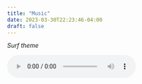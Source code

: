 ```yaml
---
title: "Music"
date: 2023-03-30T22:23:46-04:00
draft: false
---
```


<i>Surf theme</i>

<audio controls>
    <source src="/music/surf.wav" type="audio/wav">
    Your browser does not support the audio element.
</audio>
